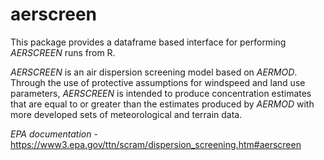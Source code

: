 aerscreen
=======


This package provides a dataframe based interface for performing _AERSCREEN_ runs from R. 



_AERSCREEN_ is an air dispersion screening model based on _AERMOD_. Through the use of protective assumptions for windspeed and land use parameters, _AERSCREEN_ is intended to produce concentration estimates that are equal to or greater than the estimates produced by _AERMOD_ with more developed sets of meteorological and terrain data.
 
_EPA documentation_ - https://www3.epa.gov/ttn/scram/dispersion_screening.htm#aerscreen
